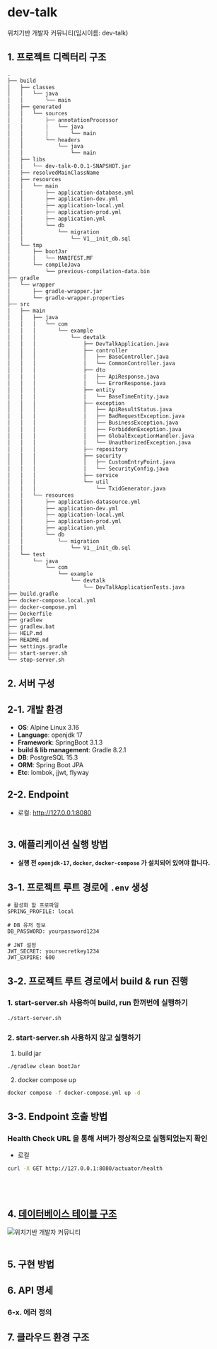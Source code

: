 # dev-talk
위치기반 개발자 커뮤니티(임시이름: dev-talk)

## 1. 프로젝트 디렉터리 구조
```bash
.
├── build
│   ├── classes
│   │   └── java
│   │       └── main
│   ├── generated
│   │   └── sources
│   │       ├── annotationProcessor
│   │       │   └── java
│   │       │       └── main
│   │       └── headers
│   │           └── java
│   │               └── main
│   ├── libs
│   │   └── dev-talk-0.0.1-SNAPSHOT.jar
│   ├── resolvedMainClassName
│   ├── resources
│   │   └── main
│   │       ├── application-database.yml
│   │       ├── application-dev.yml
│   │       ├── application-local.yml
│   │       ├── application-prod.yml
│   │       ├── application.yml
│   │       └── db
│   │           └── migration
│   │               └── V1__init_db.sql
│   └── tmp
│       ├── bootJar
│       │   └── MANIFEST.MF
│       └── compileJava
│           └── previous-compilation-data.bin
├── gradle
│   └── wrapper
│       ├── gradle-wrapper.jar
│       └── gradle-wrapper.properties
├── src
│   ├── main
│   │   ├── java
│   │   │   └── com
│   │   │       └── example
│   │   │           └── devtalk
│   │   │               ├── DevTalkApplication.java
│   │   │               ├── controller
│   │   │               │   ├── BaseController.java
│   │   │               │   └── CommonController.java
│   │   │               ├── dto
│   │   │               │   ├── ApiResponse.java
│   │   │               │   └── ErrorResponse.java
│   │   │               ├── entity
│   │   │               │   └── BaseTimeEntity.java
│   │   │               ├── exception
│   │   │               │   ├── ApiResultStatus.java
│   │   │               │   ├── BadRequestException.java
│   │   │               │   ├── BusinessException.java
│   │   │               │   ├── ForbiddenException.java
│   │   │               │   ├── GlobalExceptionHandler.java
│   │   │               │   └── UnauthorizedException.java
│   │   │               ├── repository
│   │   │               ├── security
│   │   │               │   ├── CustomEntryPoint.java
│   │   │               │   └── SecurityConfig.java
│   │   │               ├── service
│   │   │               └── util
│   │   │                   └── TxidGenerator.java
│   │   └── resources
│   │       ├── application-datasource.yml
│   │       ├── application-dev.yml
│   │       ├── application-local.yml
│   │       ├── application-prod.yml
│   │       ├── application.yml
│   │       └── db
│   │           └── migration
│   │               └── V1__init_db.sql
│   └── test
│       └── java
│           └── com
│               └── example
│                   └── devtalk
│                       └── DevTalkApplicationTests.java
├── build.gradle
├── docker-compose.local.yml
├── docker-compose.yml
├── Dockerfile
├── gradlew
├── gradlew.bat
├── HELP.md
├── README.md
├── settings.gradle
├── start-server.sh
└── stop-server.sh
```

## 2. 서버 구성
## 2-1. 개발 환경
- **OS**: Alpine Linux 3.16
- **Language**: openjdk 17
- **Framework**: SpringBoot 3.1.3
- **build & lib management**: Gradle 8.2.1
- **DB**: PostgreSQL 15.3
- **ORM**: Spring Boot JPA
- **Etc**: lombok, jjwt, flyway

## 2-2. Endpoint
- 로컬: http://127.0.0.1:8080
  <br></br>

## 3. 애플리케이션 실행 방법
- **실행 전 `openjdk-17`, `docker`, `docker-compose` 가 설치되어 있어야 합니다.**

## 3-1. 프로젝트 루트 경로에 `.env` 생성
```env
# 활성화 할 프로파일
SPRING_PROFILE: local

# DB 유저 정보
DB_PASSWORD: yourpassword1234

# JWT 설정
JWT_SECRET: yoursecretkey1234
JWT_EXPIRE: 600
```

## 3-2. 프로젝트 루트 경로에서 build & run 진행
### 1. start-server.sh 사용하여 build, run 한꺼번에 실행하기
```bash
./start-server.sh
```
### 2. start-server.sh 사용하지 않고 실행하기
1. build jar
```bash
./gradlew clean bootJar
```
2. docker compose up
```bash
docker compose -f docker-compose.yml up -d
```

## 3-3. Endpoint 호출 방법
### Health Check URL 을 통해 서버가 정상적으로 실행되었는지 확인
- 로컬
```bash
curl -X GET http://127.0.0.1:8080/actuator/health
```
<br></br>

## 4. [데이터베이스 테이블 구조](https://dbdiagram.io/d/64efb9fc02bd1c4a5eb48232)
![위치기반 개발자 커뮤니티](https://github.com/wtd-onbd-be-pj-team-4/dev-talk/assets/72455719/d70ea4fe-3939-45bd-9d64-c4021db6e2a3)
<br></br>

## 5. 구현 방법

## 6. API 명세
### 6-x. 에러 정의

## 7. 클라우드 환경 구조

